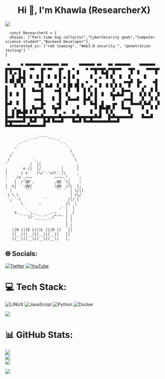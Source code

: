 <h1 align="center">Hi 💫, I'm Khawla (ResearcherX)</h1>
<img src="https://github.com/cybersoldiervx/cybersoldiervx/assets/139021578/126efc26-8a3c-4f41-bfef-d5492b09b6e6">

```
  const ResearcherX = {
  whoimi: ["Part-time bug collector","CyberSecurity geek","Computer science student","Backend Developer"],
  interested_in: ["red teaming", "Web3.0 security ", "penetration testing"] "
}                                                                   

 ▄     ▄ ▄▄▄▄▄▄▄ ▄▄▄▄▄▄▄ ▄▄▄     ▄▄▄▄▄▄▄ ▄▄   ▄▄ ▄▄▄▄▄▄▄    ▄▄▄▄▄▄▄ ▄▄▄▄▄▄▄    ▄▄   ▄▄ ▄▄   ▄▄    ▄     ▄ ▄▄▄▄▄▄▄ ▄▄▄▄▄▄   ▄▄▄     ▄▄▄▄▄▄  
█ █ ▄ █ █       █       █   █   █       █  █▄█  █       █  █       █       █  █  █▄█  █  █ █  █  █ █ ▄ █ █       █   ▄  █ █   █   █      █ 
█ ██ ██ █    ▄▄▄█       █   █   █   ▄   █       █    ▄▄▄█  █▄     ▄█   ▄   █  █       █  █▄█  █  █ ██ ██ █   ▄   █  █ █ █ █   █   █  ▄    █
█       █   █▄▄▄█     ▄▄█   █   █  █ █  █       █   █▄▄▄     █   █ █  █ █  █  █       █       █  █       █  █ █  █   █▄▄█▄█   █   █ █ █   █
█       █    ▄▄▄█    █  █   █▄▄▄█  █▄█  █       █    ▄▄▄█    █   █ █  █▄█  █  █       █▄     ▄█  █       █  █▄█  █    ▄▄  █   █▄▄▄█ █▄█   █
█   ▄   █   █▄▄▄█    █▄▄█       █       █ ██▄██ █   █▄▄▄     █   █ █       █  █ ██▄██ █ █   █    █   ▄   █       █   █  █ █       █       █
█▄▄█ █▄▄█▄▄▄▄▄▄▄█▄▄▄▄▄▄▄█▄▄▄▄▄▄▄█▄▄▄▄▄▄▄█▄█   █▄█▄▄▄▄▄▄▄█    █▄▄▄█ █▄▄▄▄▄▄▄█  █▄█   █▄█ █▄▄▄█    █▄▄█ █▄▄█▄▄▄▄▄▄▄█▄▄▄█  █▄█▄▄▄▄▄▄▄█▄▄▄▄▄▄█ 


          _..--¯¯¯¯--.._
      ,-''              `-.
    ,'                     `.                       
   ,                         \
  /                           \
 /          ′.                 \
'          /  ││                ;
;       n /│  │/         │      │
│      / v    /\/`-'v√\'.│\     ,
:    /v`,———          ————.^.    ;
'   │  /′@@`,         ,@@ `\│    ;
│  n│  '.@@/          \@@  /│\  │;                             
` │ `    ¯¯¯           ¯¯ ¯  │ \/││
 \ \ \                       │ /\/
 '; `-\          `′         /│/ │′
  `    \       —           /│  │
   `    `.              .' │  │
    v,_   `;._     _.-;    │  /
       `'`\│-_`'-''__/^'^' │ │        
              ¯¯¯¯¯        │ │
                           │ /
   ||H |||E L|||L |||O ||   ││
   ||__|||__|||__|||__||   ││
   |/__\|/__\|/__\|/__\|   │,

```
## 🌐 Socials:
[![Twitter](https://img.shields.io/badge/Twitter-%231DA1F2.svg?logo=Twitter&logoColor=white)](https://twitter.com/@cybersoldiervx) [![YouTube](https://img.shields.io/badge/YouTube-%23FF0000.svg?logo=YouTube&logoColor=white)](https://youtube.com/@cybersoldiervx) 

# 💻 Tech Stack:
![LINUX](https://img.shields.io/badge/Linux-FCC624?style=for-the-badge&logo=linux&logoColor=black) ![JavaScript](https://img.shields.io/badge/javascript-%23323330.svg?style=for-the-badge&logo=javascript&logoColor=%23F7DF1E) ![Python](https://img.shields.io/badge/python-3670A0?style=for-the-badge&logo=python&logoColor=ffdd54) ![Docker](https://img.shields.io/badge/docker-%230db7ed.svg?style=for-the-badge&logo=docker&logoColor=white)

<img src="https://github.com/cybersoldiervx/cybersoldiervx/assets/139021578/2f2bb4dc-7d6d-40a2-b742-6c4e19b061bd">


# 📊 GitHub Stats:
![](https://github-readme-stats.vercel.app/api?username=cybersoldiervx&theme=gotham&hide_border=false&include_all_commits=false&count_private=false)<br/>
![](https://github-readme-streak-stats.herokuapp.com/?user=cybersoldiervx&theme=gotham&hide_border=false)<br/>
![](https://github-readme-stats.vercel.app/api/top-langs/?username=cybersoldiervx&theme=gotham&hide_border=false&include_all_commits=false&count_private=false&layout=compact)

<!-- Proudly created with GPRM ( https://gprm.itsvg.in ) -->
<img src="https://github.com/cybersoldiervx/cybersoldiervx/assets/139021578/bde4f327-5143-41ef-bbd1-f1a27f74e512">


